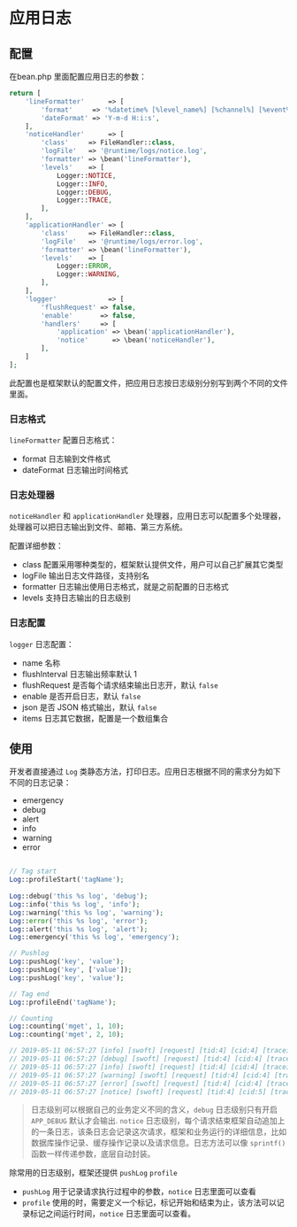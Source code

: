 # 应用日志

## 配置

在bean.php 里面配置应用日志的参数：

```php
return [
    'lineFormatter'      => [
        'format'     => '%datetime% [%level_name%] [%channel%] [%event%] [tid:%tid%] [cid:%cid%] [traceid:%traceid%] [spanid:%spanid%] [parentid:%parentid%] %messages%',
        'dateFormat' => 'Y-m-d H:i:s',
    ],
    'noticeHandler'      => [
        'class'     => FileHandler::class,
        'logFile'   => '@runtime/logs/notice.log',
        'formatter' => \bean('lineFormatter'),
        'levels'    => [
            Logger::NOTICE,
            Logger::INFO,
            Logger::DEBUG,
            Logger::TRACE,
        ],
    ],
    'applicationHandler' => [
        'class'     => FileHandler::class,
        'logFile'   => '@runtime/logs/error.log',
        'formatter' => \bean('lineFormatter'),
        'levels'    => [
            Logger::ERROR,
            Logger::WARNING,
        ],
    ],
    'logger'             => [
        'flushRequest' => false,
        'enable'       => false,
        'handlers'     => [
            'application' => \bean('applicationHandler'),
            'notice'      => \bean('noticeHandler'),
        ],
    ]
];
```

此配置也是框架默认的配置文件，把应用日志按日志级别分别写到两个不同的文件里面。


### 日志格式

`lineFormatter` 配置日志格式：

- format 日志输到文件格式
- dateFormat 日志输出时间格式

### 日志处理器

`noticeHandler` 和 `applicationHandler` 处理器，应用日志可以配置多个处理器，处理器可以把日志输出到文件、邮箱、第三方系统。

配置详细参数：

- class 配置采用哪种类型的，框架默认提供文件，用户可以自己扩展其它类型
- logFile 输出日志文件路径，支持别名
- formatter 日志输出使用日志格式，就是之前配置的日志格式
- levels 支持日志输出的日志级别

### 日志配置

`logger` 日志配置：

- name 名称
- flushInterval 日志输出频率默认 1
- flushRequest 是否每个请求结束输出日志开，默认 `false`
- enable 是否开启日志，默认 `false`
- json 是否 JSON 格式输出，默认 `false`
- items 日志其它数据，配置是一个数组集合

## 使用

开发者直接通过 `Log` 类静态方法，打印日志。应用日志根据不同的需求分为如下不同的日志记录：

- emergency
- debug
- alert
- info
- warning
- error

```php

// Tag start
Log::profileStart('tagName');
        
Log::debug('this %s log', 'debug');
Log::info('this %s log', 'info');
Log::warning('this %s log', 'warning');
Log::error('this %s log', 'error');
Log::alert('this %s log', 'alert');
Log::emergency('this %s log', 'emergency');

// Pushlog
Log::pushLog('key', 'value');
Log::pushLog('key', ['value']);
Log::pushLog('key', 'value');

// Tag end
Log::profileEnd('tagName');

// Counting
Log::counting('mget', 1, 10);
Log::counting('mget', 2, 10);

// 2019-05-11 06:57:27 [info] [swoft] [request] [tid:4] [cid:4] [traceid:] [spanid:] [parentid:] trace[LogController.php:29,App\Http\Controller\LogController->test] info message
// 2019-05-11 06:57:27 [debug] [swoft] [request] [tid:4] [cid:4] [traceid:] [spanid:] [parentid:] trace[LogController.php:35,App\Http\Controller\LogController->test] this debug log
// 2019-05-11 06:57:27 [info] [swoft] [request] [tid:4] [cid:4] [traceid:] [spanid:] [parentid:] trace[LogController.php:36,App\Http\Controller\LogController->test] this info log
// 2019-05-11 06:57:27 [warning] [swoft] [request] [tid:4] [cid:4] [traceid:] [spanid:] [parentid:] trace[LogController.php:37,App\Http\Controller\LogController->test] this warning log
// 2019-05-11 06:57:27 [error] [swoft] [request] [tid:4] [cid:4] [traceid:] [spanid:] [parentid:] trace[LogController.php:38,App\Http\Controller\LogController->test] this error log
// 2019-05-11 06:57:27 [notice] [swoft] [request] [tid:4] [cid:5] [traceid:] [spanid:] [parentid:] [8.52(ms)] [27(MB)] [/log/test] [key=value key=["value"] key=value] profile[tagName=5.02(ms)/2] counting[mget=3/20]
```

> 日志级别可以根据自己的业务定义不同的含义，`debug` 日志级别只有开启 `APP_DEBUG` 默认才会输出. `notice` 日志级别，每个请求结束框架自动追加上的一条日志，该条日志会记录这次请求，框架和业务运行的详细信息，比如数据库操作记录、缓存操作记录以及请求信息。日志方法可以像 `sprintf()` 函数一样传递参数，底层自动封装。

除常用的日志级别，框架还提供 `pushLog` `profile`

- `pushLog` 用于记录请求执行过程中的参数，`notice` 日志里面可以查看
- `profile` 使用的时，需要定义一个标记，标记开始和结束为止，该方法可以记录标记之间运行时间，`notice` 日志里面可以查看。
